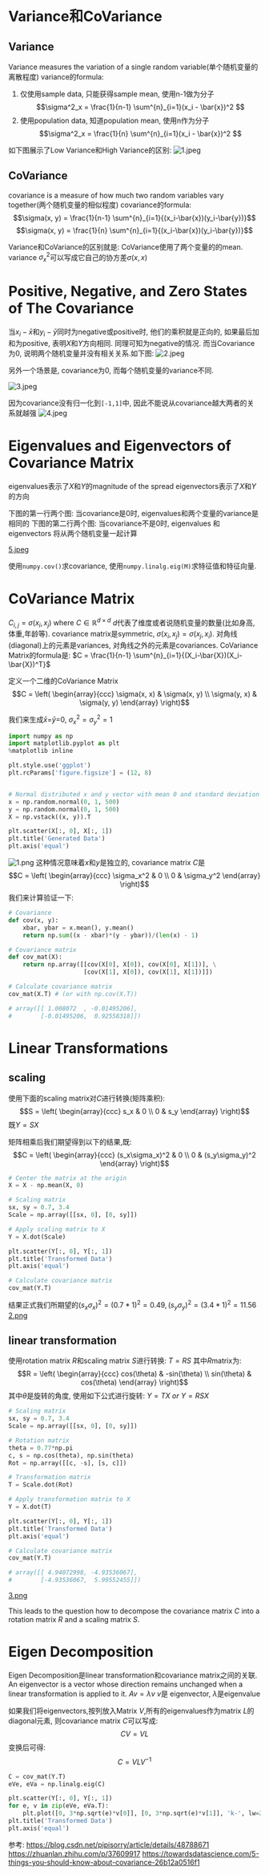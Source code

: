 # Variance和CoVariance

## Variance
Variance measures the variation of a single random variable(单个随机变量的离散程度)
variance的formula:
1. 仅使用sample data, 只能获得sample mean, 使用n-1做为分子
$$\sigma^2_x = \frac{1}{n-1} \sum^{n}_{i=1}(x_i - \bar{x})^2 $$
2. 使用population data, 知道population mean, 使用n作为分子
$$\sigma^2_x = \frac{1}{n} \sum^{n}_{i=1}(x_i - \bar{x})^2 $$

如下图展示了Low Variance和High Variance的区别:
![1.jpeg](1.jpeg)


## CoVariance
covariance is a measure of how much two random variables vary together(两个随机变量的相似程度)
covariance的formula:
$$\sigma(x, y) = \frac{1}{n-1} \sum^{n}_{i=1}{(x_i-\bar{x})(y_i-\bar{y})}$$
$$\sigma(x, y) = \frac{1}{n} \sum^{n}_{i=1}{(x_i-\bar{x})(y_i-\bar{y})}$$

Variance和CoVariance的区别就是: CoVariance使用了两个变量的的mean.
variance $\sigma_x^2$可以写成它自己的协方差$\sigma(x, x)$


# Positive, Negative, and Zero States of The Covariance
当$x_i-\bar{x}$和$y_i-\bar{y}$同时为negative或positive时, 他们的乘积就是正向的, 如果最后加和为positive, 表明$X$和$Y$方向相同. 同理可知为negative的情况.
而当Covariance为0, 说明两个随机变量并没有相关关系.如下图:
![2.jpeg](2.jpeg)

另外一个场景是, covariance为0, 而每个随机变量的variance不同.

![3.jpeg](3.jpeg)

因为covariance没有归一化到`[-1,1]`中, 因此不能说从covariance越大两者的关系就越强
![4.jpeg](4.jpeg)



# Eigenvalues and Eigenvectors of Covariance Matrix
eigenvalues表示了$X$和$Y$的magnitude of the spread
eigenvectors表示了$X$和$Y$的方向


下图的第一行两个图: 当covariance是0时, eigenvalues和两个变量的variance是相同的
下图的第二行两个图: 当covariance不是0时, eigenvalues 和 eigenvectors 将从两个随机变量一起计算

[5.jpeg](5.jpeg)

使用`numpy.cov()`求covariance, 使用`numpy.linalg.eig(M)`求特征值和特征向量.





# CoVariance Matrix

$C_{i,j} = \sigma(x_i, x_j)$ where $C \in \mathbb{R}^{d \times d}$ $d$代表了维度或者说随机变量的数量(比如身高,体重,年龄等).
covariance matrix是symmetric, $\sigma(x_i, x_j) = \sigma(x_j, x_i)$.
对角线(diagonal)上的元素是variances, 对角线之外的元素是covariances.
CoVariance Matrix的formula是:
$C = \frac{1}{n-1} \sum^{n}_{i=1}{(X_i-\bar{X})(X_i-\bar{X})^T}$

定义一个二维的CoVariance Matrix
$$C = \left( \begin{array}{ccc}
\sigma(x, x) & \sigma(x, y) \\
\sigma(y, x) & \sigma(y, y) \end{array} \right)$$

我们来生成$\bar{x}$=$\bar{y}$=0, $\sigma^2_x = \sigma^2_y = 1$

```python
import numpy as np
import matplotlib.pyplot as plt
%matplotlib inline

plt.style.use('ggplot')
plt.rcParams['figure.figsize'] = (12, 8)


# Normal distributed x and y vector with mean 0 and standard deviation 1
x = np.random.normal(0, 1, 500)
y = np.random.normal(0, 1, 500)
X = np.vstack((x, y)).T

plt.scatter(X[:, 0], X[:, 1])
plt.title('Generated Data')
plt.axis('equal')
```
![1.png](1.png)
这种情况意味着$x$和$y$是独立的, covariance matrix $C$是
$$C = \left( \begin{array}{ccc}
\sigma_x^2 & 0 \\
0 & \sigma_y^2 \end{array} \right)$$
我们来计算验证一下:
```python
# Covariance
def cov(x, y):
    xbar, ybar = x.mean(), y.mean()
    return np.sum((x - xbar)*(y - ybar))/(len(x) - 1)

# Covariance matrix
def cov_mat(X):
    return np.array([[cov(X[0], X[0]), cov(X[0], X[1])], \
                     [cov(X[1], X[0]), cov(X[1], X[1])]])

# Calculate covariance matrix 
cov_mat(X.T) # (or with np.cov(X.T))

# array([[ 1.008072  , -0.01495206],
#        [-0.01495206,  0.92558318]])
```

# Linear Transformations

## scaling
使用下面的scaling matrix对$C$进行转换(矩阵乘积):
$$S = \left( \begin{array}{ccc}
s_x & 0 \\
0 & s_y \end{array} \right)$$
既$Y=SX$


矩阵相乘后我们期望得到以下的结果,既:
$$C = \left( \begin{array}{ccc}
(s_x\sigma_x)^2 & 0 \\
0 & (s_y\sigma_y)^2 \end{array} \right)$$



```python
# Center the matrix at the origin
X = X - np.mean(X, 0)

# Scaling matrix
sx, sy = 0.7, 3.4
Scale = np.array([[sx, 0], [0, sy]])

# Apply scaling matrix to X
Y = X.dot(Scale)

plt.scatter(Y[:, 0], Y[:, 1])
plt.title('Transformed Data')
plt.axis('equal')

# Calculate covariance matrix
cov_mat(Y.T)
```
结果正式我们所期望的$(s_x\sigma_x)^2=(0.7*1)^2=0.49,(s_y\sigma_y)^2=(3.4*1)^2=11.56$
[2.png](2.png)

## linear transformation
使用rotation matrix $R$和scaling matrix $S$进行转换:
$T=RS$
其中$R$matrix为:
$$R = \left( \begin{array}{ccc}
cos(\theta) & -sin(\theta) \\
sin(\theta) & cos(\theta) \end{array} \right)$$
其中$\theta$是旋转的角度, 使用如下公式进行旋转:
$Y=TX\ or\ Y=RSX$

```python
# Scaling matrix
sx, sy = 0.7, 3.4
Scale = np.array([[sx, 0], [0, sy]])

# Rotation matrix
theta = 0.77*np.pi
c, s = np.cos(theta), np.sin(theta)
Rot = np.array([[c, -s], [s, c]])

# Transformation matrix
T = Scale.dot(Rot)

# Apply transformation matrix to X
Y = X.dot(T)

plt.scatter(Y[:, 0], Y[:, 1])
plt.title('Transformed Data')
plt.axis('equal')

# Calculate covariance matrix
cov_mat(Y.T)

# array([[ 4.94072998, -4.93536067],
#        [-4.93536067,  5.99552455]])
```
[3.png](3.png)

This leads to the question how to decompose the covariance matrix $C$ into a rotation matrix $R$ and a scaling matrix $S$.



# Eigen Decomposition
Eigen Decomposition是linear transformation和covariance matrix之间的关联.
An eigenvector is a vector whose direction remains unchanged when a linear transformation is applied to it.
$Av=\lambda v$
$v$是 eigenvector, $\lambda$是eigenvalue

如果我们将eigenvectors,按列放入Matrix $V$,所有的eigenvalues作为matrix $L$的diagonal元素, 则covariance matrix $C$可以写成:
$$CV = VL$$
变换后可得:
$$C = VLV^{-1}$$


```python
C = cov_mat(Y.T)
eVe, eVa = np.linalg.eig(C)

plt.scatter(Y[:, 0], Y[:, 1])
for e, v in zip(eVe, eVa.T):
    plt.plot([0, 3*np.sqrt(e)*v[0]], [0, 3*np.sqrt(e)*v[1]], 'k-', lw=2)
plt.title('Transformed Data')
plt.axis('equal')
```



参考:
https://blog.csdn.net/pipisorry/article/details/48788671
https://zhuanlan.zhihu.com/p/37609917
https://towardsdatascience.com/5-things-you-should-know-about-covariance-26b12a0516f1
